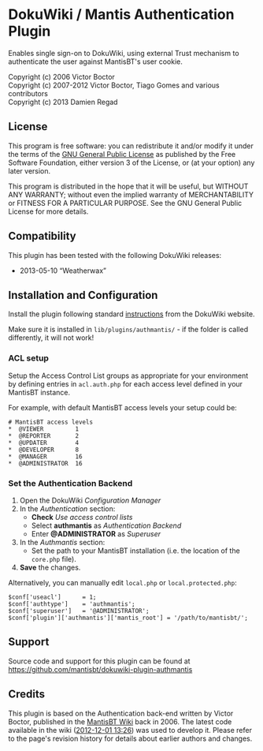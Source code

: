 # DokuWiki / Mantis Authentication Plugin

Enables single sign-on to DokuWiki, using external Trust mechanism to
authenticate the user against MantisBT's user cookie.

Copyright (c) 2006 Victor Boctor  
Copyright (c) 2007-2012 Victor Boctor, Tiago Gomes and various contributors  
Copyright (c) 2013 Damien Regad


## License

This program is free software: you can redistribute it and/or modify
it under the terms of the 
[GNU General Public License](https://www.gnu.org/licenses/gpl-3.0.html) 
as published by the Free Software Foundation, either version 3 of the
License, or (at your option) any later version.

This program is distributed in the hope that it will be useful,
but WITHOUT ANY WARRANTY; without even the implied warranty of
MERCHANTABILITY or FITNESS FOR A PARTICULAR PURPOSE.  See the
GNU General Public License for more details.


## Compatibility

This plugin has been tested with the following DokuWiki releases:

- 2013-05-10 “Weatherwax”


## Installation and Configuration

Install the plugin following standard
[instructions](https://www.dokuwiki.org/plugin_installation_instructions)
from the DokuWiki website.

Make sure it is installed in `lib/plugins/authmantis/` - if the folder is
called differently, it will not work!

### ACL setup

Setup the Access Control List groups as appropriate for your environment by 
defining entries in `acl.auth.php` for each access level defined in your 
MantisBT instance. 

For example, with default MantisBT access levels your setup could be:
```
# MantisBT access levels
*  @VIEWER         1
*  @REPORTER       2
*  @UPDATER        4
*  @DEVELOPER      8
*  @MANAGER        16
*  @ADMINISTRATOR  16
```

### Set the Authentication Backend

1. Open the DokuWiki _Configuration Manager_
2. In the _Authentication_ section:
   - **Check** _Use access control lists_
   - Select **authmantis** as _Authentication Backend_
   - Enter **@ADMINISTRATOR** as _Superuser_
3. In the _Authmantis_ section:
   - Set the path to your MantisBT installation (i.e. the location of the 
     `core.php` file).  
4. **Save** the changes.

Alternatively, you can manually edit `local.php` or `local.protected.php`:
```
$conf['useacl']      = 1;
$conf['authtype']    = 'authmantis';
$conf['superuser']   = '@ADMINISTRATOR';
$conf['plugin']['authmantis']['mantis_root'] = '/path/to/mantisbt/';
``` 


## Support

Source code and support for this plugin can be found at
https://github.com/mantisbt/dokuwiki-plugin-authmantis


## Credits

This plugin is based on the Authentication back-end written by Victor Boctor,
published in the [MantisBT Wiki] back in 2006. The latest code available in the
wiki ([2012-12-01 13:26]) was used to develop it. Please refer to the page's
revision history for details about earlier authors and changes.

[MantisBT Wiki]: https://mantisbt.org/wiki/doku.php/mantisbt:issue:7075:integration_with_dokuwiki.
[2012-12-01 13:26]: https://mantisbt.org/wiki/doku.php/mantisbt:issue:7075:integration_with_dokuwiki?rev=1354364789
